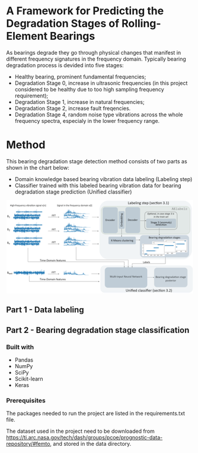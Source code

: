 # A Framework for Predicting the Degradation Stages of Rolling-Element Bearings

As bearings degrade they go through physical changes that manifest in different frequency signatures in the frequency domain. Typically bearing degradation process is devided into five stages: 
* Healthy bearing, prominent fundamental frequencies;
* Degradation Stage 0, increase in ultrasonic frequencies (in this project considered to be healthy due to too high sampling frequency requirement);
* Degradation Stage 1, increase in natural frequencies;
* Degradation Stage 2, increase fault freqencies.
* Degradation Stage 4, random noise type vibrations across the whole frequency spectra, especialy in the lower frequency range.

# Method

This bearing degradation stage detection method consists of two parts as shown in the chart below: 

* Domain knowledge based bearing vibration data labeling (Labeling step)
* Classifier trained with this labeled bearing vibration data for bearing degradation stage prediction (Unified classifier)

<img src="reports/figures/model.png" alt="method overview">

## Part 1 - Data labeling

<!---
### Project Structure
The project is structured as shown in the flowchart. 

* Dataset collection/creation:
The different datasets are collected (and created) using the data_import.py and 
ImageNet_subset_creator.py files in the io-folder. Specific paths to the different datasets are to be set in the
data_paths.py file. The PCam-dataset is first converted to PNG-files and stored in the home directory using the
pcam_converter.py file. The PNG-images are collected using the data_import.py file. 

* Pretraining:
In the transfer_experiments.py file the pretraining experiment is created and connected with Sacred. In the models 
folder the model_preparation_saving.py and tf_generators_models_kfold.py files include functions that create the 
necessary model, generators, etc. After pretraining the trained model is stored on OSF using the requests_OSF.py file. 
The experiment results are logged into Neptune using Sacred. 

* Transfer learning and evaluation:
The pretrained models are used in the transfer learning experiments, created in the transfer_experiments.py file. 
Similarly to pretraining, models, generators etc. are created using the model_preparation_saving.py and 
tf_generators_models_kfold.py files. The transfer performance is evaluated using the AUC_evaluation.py file in the
evaluation folder. The resulting models, weights and predictions are stored on OSF with the 
requests_OSF.py file. The experiment results are logged into Neptune using Sacred. 
Figures included in the paper are created using the visualization functions in the AUC_evaluation.py file. Note that 
for this the trained models need to be in the home directory.

Extra: 
Feature maps of the models can be created using the featuremaps_viz.py file, plots showing the stability during 
training/validation/testing can be created using the stability_plot.py file. 
-->

## Part 2 - Bearing degradation stage classification

### Built with

* Pandas 
* NumPy 
* SciPy
* Scikit-learn 
* Keras

### Prerequisites

The packages needed to run the project are listed in the requirements.txt file.

The dataset used in the project need to be downloaded from https://ti.arc.nasa.gov/tech/dash/groups/pcoe/prognostic-data-repository/#femto, and stored in the data directory.
